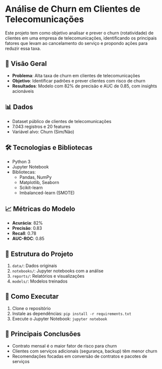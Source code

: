 # Análise de Churn em Clientes de Telecomunicações

Este projeto tem como objetivo analisar e prever o churn (rotatividade) de clientes em uma empresa de telecomunicações, identificando os principais fatores que levam ao cancelamento do serviço e propondo ações para reduzir essa taxa.

## 📌 Visão Geral
- **Problema**: Alta taxa de churn em clientes de telecomunicações
- **Objetivo**: Identificar padrões e prever clientes com risco de churn
- **Resultados**: Modelo com 82% de precisão e AUC de 0.85, com insights acionáveis

## 📊 Dados
- Dataset público de clientes de telecomunicações
- 7.043 registros e 20 features
- Variável alvo: Churn (Sim/Não)

## 🛠️ Tecnologias e Bibliotecas
- Python 3
- Jupyter Notebook
- Bibliotecas:
  - Pandas, NumPy
  - Matplotlib, Seaborn
  - Scikit-learn
  - Imbalanced-learn (SMOTE)

## 📈 Métricas do Modelo
- **Acurácia**: 82%
- **Precisão**: 0.83
- **Recall**: 0.78
- **AUC-ROC**: 0.85

## 📂 Estrutura do Projeto
1. `data/`: Dados originais
2. `notebooks/`: Jupyter notebooks com a análise
3. `reports/`: Relatórios e visualizações
4. `models/`: Modelos treinados

## 🚀 Como Executar
1. Clone o repositório
2. Instale as dependências: `pip install -r requirements.txt`
3. Execute o Jupyter Notebook: `jupyter notebook`

## 📝 Principais Conclusões
- Contrato mensal é o maior fator de risco para churn
- Clientes com serviços adicionais (segurança, backup) têm menor churn
- Recomendações focadas em conversão de contratos e pacotes de serviços
